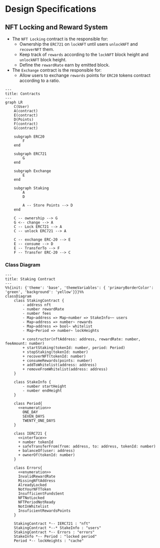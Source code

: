 # Design Specifications

## NFT Locking and Reward System

- The `NFT Locking` contract is the responsible for:
  - Ownership the `ERC721` on `lockNFT` until users `unlockNFT` and `recoverNFT` them.
  - Keep track of `rewards` according to the `lockNFT` block height and `unlockNFT` block height.
  - Define the `rewardRate` earn by emitted block.
- The `Exchange` contract is the responsible for:
  - Allow users to exchange `rewards` points for `ERC20` tokens contract according to a ratio.

```mermaid
---
title: Contracts
---
graph LR
    C(User)
    A(contract)
    E(contract)
    D(Points)
    F(contract)
    G(contract)

    subgraph ERC20
        F
    end

    subgraph ERC721
        G
    end

    subgraph Exchange
        E
    end

    subgraph Staking
        A
        D

        A -- Store Points --> D
    end

    C -- ownership --> G
    G <-- change --> A 
    C -- Lock ERC721 --> A
    C -- unlock ERC721 --> A

    C -- exchange ERC-20 --> E
    E -- consume --> D
    E -- TransferTo --> F
    F -- Transfer ERC-20 --> C
```

### Class Diagram

```mermaid
---
title: Staking Contract
---
%%{init: {'theme': 'base', 'themeVariables': { 'primaryBorderColor': 'green', 'background': 'yellow'}}}%%
classDiagram
    class StakingContract {
        - address nft
        - number rewardRate
        - number fees
        - Map~address => Map~number => StakeInfo~~ users
        - Map~address => number~ rewards
        - Map~address => bool~ whitelist
        - Map~Period => number~ lockHeights
        
        + constructor(nftAddress: address, rewardRate: number, feeAmount: number)
        + startStaking(tokenId: number, period: Period) 
        + stopStaking(tokenId: number) 
        + recoverNFT(tokenId: number)
        + consumeRewards(points: number) 
        + addToWhitelist(address: address)
        + removeFromWhitelist(address: address)
    }
    
    class StakeInfo {
        - number startHeight
        - number endHeight
    }
    
    class Period{
      <<enumeration>>
        ONE_DAY
        SEVEN_DAYS
        TWENTY_ONE_DAYS
    }

    class IERC721 {
      <<interface>>
      + number tokenId
      + safeTransferFrom(from: address, to: address, tokenId: number)
      + balanceOf(user: address)
      + ownerOf(tokenId: number)
    }

    class Errors{
      <<enumeration>>
      InvalidRewardRate
      MissingNftAddress
      AlreadyLocked
      NotYourNFTToken
      InsufficientFundsSent
      NFTNotLocked
      NFTPeriodNotReady
      NotInWhitelist
      InsuficientRewardsPoints
    }
    
    StakingContract *-- IERC721 : "nft"
    StakingContract *--* StakeInfo : "users"
    StakingContract *-- Errors : "errors"
    StakeInfo *-- Period : "locked period"
    Period *-- lockHeights : "cache"
```
